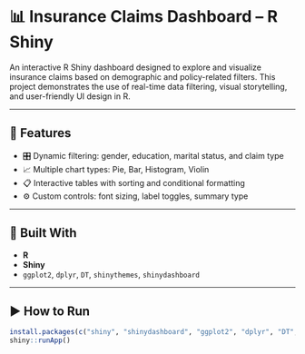 # 📊 Insurance Claims Dashboard – R Shiny

An interactive R Shiny dashboard designed to explore and visualize insurance claims based on demographic and policy-related filters. This project demonstrates the use of real-time data filtering, visual storytelling, and user-friendly UI design in R.

---

## 🚀 Features

- 🎛️ Dynamic filtering: gender, education, marital status, and claim type
- 📈 Multiple chart types: Pie, Bar, Histogram, Violin
- 📋 Interactive tables with sorting and conditional formatting
- ⚙️ Custom controls: font sizing, label toggles, summary type

---

## 🧰 Built With

- **R**  
- **Shiny**  
- `ggplot2`, `dplyr`, `DT`, `shinythemes`, `shinydashboard`

---

## ▶️ How to Run

```r
install.packages(c("shiny", "shinydashboard", "ggplot2", "dplyr", "DT", "psych", "shinythemes"))
shiny::runApp()
